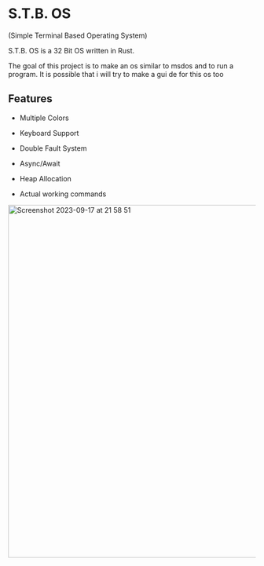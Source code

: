 # S.T.B. OS 
(Simple Terminal Based Operating System)

S.T.B. OS is a 32 Bit OS written in Rust.

The goal of this project is to
make an os similar to msdos and to run a program. It is possible that i will try to make a gui de for this os too

## Features
* Multiple Colors

* Keyboard Support

* Double Fault System

* Async/Await

* Heap Allocation

* Actual working commands

<img width="719" alt="Screenshot 2023-09-17 at 21 58 51" src="https://github.com/Kiriuxa2010/S.T.B.-OS/assets/71524929/78e5d5f4-b337-496d-9d60-3d1f39ba8737">







